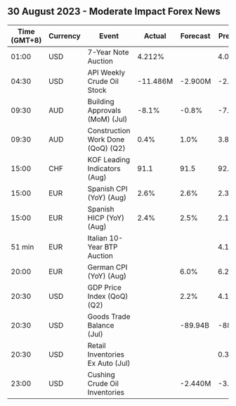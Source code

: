 ## 30 August 2023 - Moderate Impact Forex News

| Time (GMT+8) | Currency | Event | Actual | Forecast | Previous |
|------|----------|-------|--------|----------|----------|
| 01:00 | USD | 7-Year Note Auction | 4.212% |  | 4.087% |
| 04:30 | USD | API Weekly Crude Oil Stock | -11.486M | -2.900M | -2.418M |
| 09:30 | AUD | Building Approvals (MoM) (Jul) | -8.1% | -0.8% | -7.9% |
| 09:30 | AUD | Construction Work Done (QoQ) (Q2) | 0.4% | 1.0% | 3.8% |
| 15:00 | CHF | KOF Leading Indicators (Aug) | 91.1 | 91.5 | 92.1 |
| 15:00 | EUR | Spanish CPI (YoY) (Aug) | 2.6% | 2.6% | 2.3% |
| 15:00 | EUR | Spanish HICP (YoY) (Aug) | 2.4% | 2.5% | 2.1% |
| 51 min | EUR | Italian 10-Year BTP Auction |  |  | 4.10% |
| 20:00 | EUR | German CPI (YoY) (Aug) |  | 6.0% | 6.2% |
| 20:30 | USD | GDP Price Index (QoQ) (Q2) |  | 2.2% | 4.1% |
| 20:30 | USD | Goods Trade Balance (Jul) |  | -89.94B | -88.83B |
| 20:30 | USD | Retail Inventories Ex Auto (Jul) |  |  | 0.3% |
| 23:00 | USD | Cushing Crude Oil Inventories |  | -2.440M | -3.133M |
